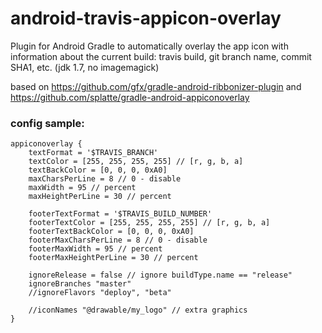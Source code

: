 # android-travis-appicon-overlay
Plugin for Android Gradle to automatically overlay the app icon with information about the current build: travis build, git branch name, commit SHA1, etc. (jdk 1.7, no imagemagick)

based on https://github.com/gfx/gradle-android-ribbonizer-plugin and https://github.com/splatte/gradle-android-appiconoverlay

### config sample:
```
appiconoverlay {
    textFormat = '$TRAVIS_BRANCH'
    textColor = [255, 255, 255, 255] // [r, g, b, a]
    textBackColor = [0, 0, 0, 0xA0]
    maxCharsPerLine = 8 // 0 - disable
    maxWidth = 95 // percent
    maxHeightPerLine = 30 // percent

    footerTextFormat = '$TRAVIS_BUILD_NUMBER'
    footerTextColor = [255, 255, 255, 255] // [r, g, b, a]
    footerTextBackColor = [0, 0, 0, 0xA0]
    footerMaxCharsPerLine = 8 // 0 - disable
    footerMaxWidth = 95 // percent
    footerMaxHeightPerLine = 30 // percent

    ignoreRelease = false // ignore buildType.name == "release"
    ignoreBranches "master"
    //ignoreFlavors "deploy", "beta"

    //iconNames "@drawable/my_logo" // extra graphics
}
```
